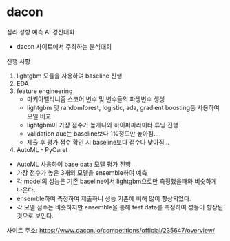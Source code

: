 # dacon


심리 성향 예측 AI 경진대회
 - dacon 사이트에서 주최하는 분석대회

진행 사항
 1. lightgbm 모듈을 사용하여 baseline 진행
 2. EDA
 3. feature engineering
      - 마키아벨리니즘 스코어 변수 및 변수들의 파생변수 생성
      - lightgbm 및 randomforest, logistic, ada, gradient boosting등 사용하여 모델 비교
      - lightgbm이 가장 점수가 높게나와 하이퍼파라미터 튜닝 진행
      - validation auc는 baseline보다 1%정도만 높아짐...
      - 제출 후 평가 점수 확인 시 baseline보다 점수나 낮아짐...
 4. AutoML - PyCaret
  - AutoML 사용하여 base data 모델 평가 진행
  - 가장 점수가 높은 3개의 모델을 ensemble하여 예측
  - 각 model의 성능은 기존 baseline에서 lightgbm으로만 측정했을때와 비슷하게 나온다.
  - ensemble하여 측정하여 제출하니 성능 기존에 비해 많이 향상되었다.
  - 각 모델 점수는 비슷하지만 ensemble을 통해 test data를 측정하여 성능이 향상된것으로 보인다.

사이트 주소: https://www.dacon.io/competitions/official/235647/overview/

